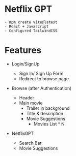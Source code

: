 # Netflix GPT

    - npm create vite@latest
    - React + Javascript
    - Configured TailwindCSS

# Features

- Login/SignUp
  - Sign In/ Sign Up Form
  - Redirect to browse page

- Browse (after Authentication)
  - Header
  - Main movie
    - Trailer in background
    - Title & description
    - Movie Suggestions
      - Movies List * N
      
- NetflixGPT
  - Search Bar
  - Movie Suggestions
